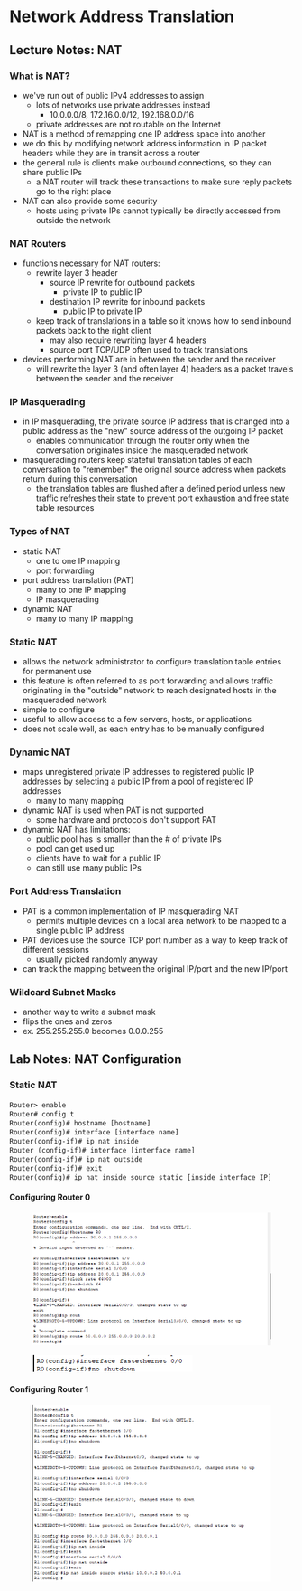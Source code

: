 # Network Address Translation

## Lecture Notes: NAT

### What is NAT?

* we've run out of public IPv4 addresses to assign
  * lots of networks use private addresses instead
    * 10.0.0.0/8, 172.16.0.0/12, 192.168.0.0/16
  * private addresses are not routable on the Internet
* NAT is a method of remapping one IP address space into another
* we do this by modifying network address information in IP packet headers while they are in transit across a router
* the general rule is clients make outbound connections, so they can share public IPs
  * a NAT router will track these transactions to make sure reply packets go to the right place
* NAT can also provide some security
  * hosts using private IPs cannot typically be directly accessed from outside the network

### NAT Routers

* functions necessary for NAT routers:
  * rewrite layer 3 header
    * source IP rewrite for outbound packets
      * private IP to public IP
    * destination IP rewrite for inbound packets
      * public IP to private IP
  * keep track of translations in a table so it knows how to send inbound packets back to the right client
    * may also require rewriting layer 4 headers
    * source port TCP/UDP often used to track translations
* devices performing NAT are in between the sender and the receiver
  * will rewrite the layer 3 (and often layer 4) headers as a packet travels between the sender and the receiver

### IP Masquerading

* in IP masquerading, the private source IP address that is changed into a public address as the "new" source address of the outgoing IP packet
  * enables communication through the router only when the conversation originates inside the masqueraded network
* masquerading routers keep stateful translation tables of each conversation to "remember" the original source address when packets return during this conversation
  * the translation tables are flushed after a defined period unless new traffic refreshes their state to prevent port exhaustion and free state table resources

### Types of NAT

* static NAT
  * one to one IP mapping
  * port forwarding
* port address translation (PAT)
  * many to one IP mapping
  * IP masquerading
* dynamic NAT
  * many to many IP mapping

### Static NAT

* allows the network administrator to configure translation table entries for permanent use
* this feature is often referred to as port forwarding and allows traffic originating in the "outside" network to reach designated hosts in the masqueraded network
* simple to configure
* useful to allow access to a few servers, hosts, or applications
* does not scale well, as each entry has to be manually configured

### Dynamic NAT

* maps unregistered private IP addresses to registered public IP addresses by selecting a public IP from a pool of registered IP addresses
  * many to many mapping
* dynamic NAT is used when PAT is not supported
  * some hardware and protocols don't support PAT
* dynamic NAT has limitations:
  * public pool has is smaller than the # of private IPs
  * pool can get used up
  * clients have to wait for a public IP
  * can still use many public IPs

### Port Address Translation

* PAT is a common implementation of IP masquerading NAT
  * permits multiple devices on a local area network to be mapped to a single public IP address
* PAT devices use the source TCP port number as a way to keep track of different sessions
  * usually picked randomly anyway
* can track the mapping between the original IP/port and the new IP/port

### Wildcard Subnet Masks

* another way to write a subnet mask
* flips the ones and zeros
* ex. 255.255.255.0 becomes 0.0.0.255

## Lab Notes: NAT Configuration

### Static NAT

```
Router> enable
Router# config t
Router(config)# hostname [hostname]
Router(config)# interface [interface name]
Router(config-if)# ip nat inside
Router (config-if)# interface [interface name]
Router(config-if)# ip nat outside
Router(config-if)# exit
Router(config)# ip nat inside source static [inside interface IP]
```

#### Configuring Router 0

<figure><img src=".gitbook/assets/{1C375419-1025-48B3-A457-08EECDF2CFD8}.png" alt=""><figcaption></figcaption></figure>

<figure><img src=".gitbook/assets/{875B53D3-7D9F-43B6-A3B4-E0A02B2854C1}.png" alt=""><figcaption></figcaption></figure>

#### Configuring Router 1

<figure><img src=".gitbook/assets/{28849D99-BDE9-4C31-9645-E6531B29DBE2}.png" alt=""><figcaption></figcaption></figure>
